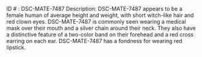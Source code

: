 ID # : DSC-MATE-7487
Description: DSC-MATE-7487 appears to be a female human of average height and weight, with short witch-like hair and red clown eyes. DSC-MATE-7487 is commonly seen wearing a medical mask over their mouth and a silver chain around their neck. They also have a distinctive feature of a two-color band on their forehead and a red cross earring on each ear. DSC-MATE-7487 has a fondness for wearing red lipstick.